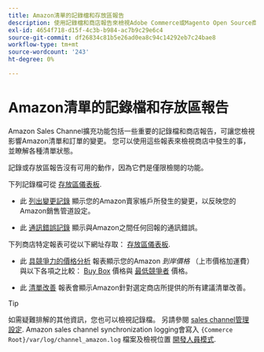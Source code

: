 ```yaml
---
title: Amazon清單的記錄檔和存放區報告
description: 使用記錄檔和商店報告來檢視Adobe Commerce或Magento Open Source商店的狀況，以及您的Amazon Marketplace清單。
exl-id: 4654f718-d15f-4c3b-b984-ac7b9c29e6c4
source-git-commit: df26834c81b5e26ad0ea8c94c14292eb7c24bae8
workflow-type: tm+mt
source-wordcount: '243'
ht-degree: 0%

---
```


# Amazon清單的記錄檔和存放區報告

Amazon Sales Channel擴充功能包括一些重要的記錄檔和商店報告，可讓您檢視影響Amazon清單和訂單的變更。 您可以使用這些報表來檢視商店中發生的事，並瞭解各種清單狀態。

記錄或存放區報告沒有可用的動作，因為它們是僅限檢閱的功能。

下列記錄檔可從 [存放區儀表板](./amazon-store-dashboard.md).

- 此 [列出變更記錄](./listing-changes-log.md) 顯示您的Amazon賣家帳戶所發生的變更，以反映您的Amazon銷售管道設定。

- 此 [通訊錯誤記錄](./communication-errors-log.md) 顯示與Amazon之間任何回報的通訊錯誤。

下列商店特定報表可從以下網址存取： [存放區儀表板](./amazon-store-dashboard.md).

- 此 [具競爭力的價格分析](./competitive-price-analysis.md) 報表顯示您的Amazon _到岸價格_ （上市價格加運費）與以下各項之比較： [Buy Box](./buy-box-competitor-pricing.md) 價格與 [最低競爭者](./lowest-competitor-pricing.md) 價格。

- 此 [清單改善](./listing-improvements.md) 報表會顯示Amazon針對選定商店所提供的所有建議清單改善。

>[!TIP]
>
>如需疑難排解的其他資訊，您也可以檢視記錄檔。 另請參閱 [sales channel管理設定](./sales-channel-settings.md). Amazon sales channel synchronization logging會寫入 `{Commerce Root}/var/log/channel_amazon.log` 檔案及檢視位置 [開發人員模式](https://experienceleague.adobe.com/docs/commerce-admin/systems/tools/developer-tools.html#operation-modes).
